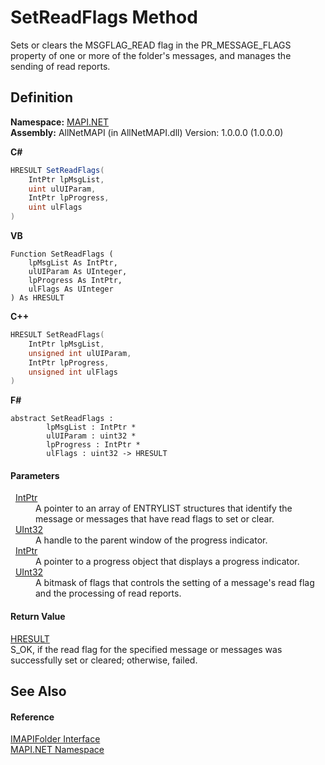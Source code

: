 # SetReadFlags Method


Sets or clears the MSGFLAG_READ flag in the PR_MESSAGE_FLAGS property of one or more of the folder's messages, and manages the sending of read reports.



## Definition
**Namespace:** <a href="5bef4637-66f8-16d4-e5f4-4d0da57a1538.md">MAPI.NET</a>  
**Assembly:** AllNetMAPI (in AllNetMAPI.dll) Version: 1.0.0.0 (1.0.0.0)

**C#**
``` C#
HRESULT SetReadFlags(
	IntPtr lpMsgList,
	uint ulUIParam,
	IntPtr lpProgress,
	uint ulFlags
)
```
**VB**
``` VB
Function SetReadFlags ( 
	lpMsgList As IntPtr,
	ulUIParam As UInteger,
	lpProgress As IntPtr,
	ulFlags As UInteger
) As HRESULT
```
**C++**
``` C++
HRESULT SetReadFlags(
	IntPtr lpMsgList, 
	unsigned int ulUIParam, 
	IntPtr lpProgress, 
	unsigned int ulFlags
)
```
**F#**
``` F#
abstract SetReadFlags : 
        lpMsgList : IntPtr * 
        ulUIParam : uint32 * 
        lpProgress : IntPtr * 
        ulFlags : uint32 -> HRESULT 
```



#### Parameters
<dl><dt>  <a href="https://learn.microsoft.com/dotnet/api/system.intptr" target="_blank" rel="noopener noreferrer">IntPtr</a></dt><dd>A pointer to an array of ENTRYLIST structures that identify the message or messages that have read flags to set or clear.</dd><dt>  <a href="https://learn.microsoft.com/dotnet/api/system.uint32" target="_blank" rel="noopener noreferrer">UInt32</a></dt><dd>A handle to the parent window of the progress indicator.</dd><dt>  <a href="https://learn.microsoft.com/dotnet/api/system.intptr" target="_blank" rel="noopener noreferrer">IntPtr</a></dt><dd>A pointer to a progress object that displays a progress indicator.</dd><dt>  <a href="https://learn.microsoft.com/dotnet/api/system.uint32" target="_blank" rel="noopener noreferrer">UInt32</a></dt><dd>A bitmask of flags that controls the setting of a message's read flag and the processing of read reports.</dd></dl>

#### Return Value
<a href="50596607-a328-ef10-6ea9-0448fbb7d197.md">HRESULT</a>  
S_OK, if the read flag for the specified message or messages was successfully set or cleared; otherwise, failed.

## See Also


#### Reference
<a href="a5eb5918-6571-0710-67c7-a210d1ad706f.md">IMAPIFolder Interface</a>  
<a href="5bef4637-66f8-16d4-e5f4-4d0da57a1538.md">MAPI.NET Namespace</a>  
